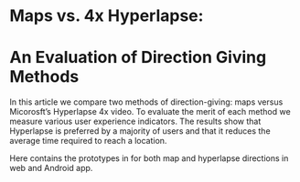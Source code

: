 # Maps vs. 4x Hyperlapse:
# An Evaluation of Direction Giving Methods 
In this article we compare two methods of direction-giving: maps versus Micorosft’s Hyperlapse 4x video. 
To evaluate the merit of each method we measure various user experience indicators. The results show that Hyperlapse is preferred by a majority of users and that it reduces the average time required to reach a location. 

Here contains the prototypes in for both map and hyperlapse directions in web and Android app.
